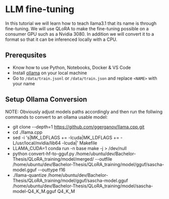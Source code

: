 # LLM fine-tuning

In this tutorial we will learn how to teach llama3.1 that its name is <INSERT YOUR NAME HERE> through fine-tuning. We will use QLoRA to make the fine-tuning possible on a consumer GPU such as a Nvidia 3080. In addition we will convert it to a format so that it can be inferenced locally with a CPU.

## Prerequsites
- Know how to use Python, Notebooks, Docker & VS Code
- Install [ollama](https://ollama.com/) on your local machine
- Go to `/data/train.jsonl` or `/data/train.json` and replace ``<NAME>`` with your name

## Setup Ollama Conversion

NOTE: Obviously adjust models paths accordingly and then run the follwing commands to convert to an ollama usable model:

- git clone --depth=1 https://github.com/ggerganov/llama.cpp.git
- cd ./llama.cpp
- sed -i 's|MK_LDFLAGS   += -lcuda|MK_LDFLAGS   += -L/usr/local/nvidia/lib64 -lcuda|' Makefile
- LLAMA_CUDA=1 conda run -n base make -j > /dev/null
- python convert-hf-to-gguf.py /home/ubuntu/dev/Bachelor-Thesis/QLoRA_training/model/merged/ --outfile /home/ubuntu/dev/Bachelor-Thesis/QLoRA_training/model/gguf/sascha-model.gguf --outtype f16
- ./llama-quantize /home/ubuntu/dev/Bachelor-Thesis/QLoRA_training/model/gguf/sascha-model.gguf /home/ubuntu/dev/Bachelor-Thesis/QLoRA_training/model/sascha-model-Q4_K_M.gguf Q4_K_M